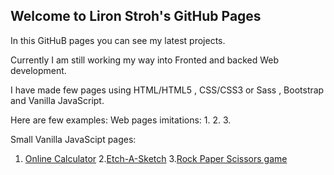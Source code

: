 ## Welcome to Liron Stroh's GitHub Pages

In this GitHuB pages you can see my latest projects.

Currently I am still working my way into Fronted and backed Web development.

I have made few pages using HTML/HTML5 , CSS/CSS3 or Sass , Bootstrap and Vanilla JavaScript.

Here are few examples:
Web pages imitations:
1.
2.
3.

Small Vanilla JavaScipt pages:
1. [Online Calculator](https://github.com/lstroh/Projects/blob/master/Vanilla%20JavaScript/Calculator/index.html)
2.[Etch-A-Sketch](https://github.com/lstroh/Projects/blob/master/Vanilla%20JavaScript/Etch-A-Sketch/index.html)
3.[Rock Paper Scissors game](https://github.com/lstroh/Projects/blob/master/Vanilla%20JavaScript/Rock%20Paper%20Scissors/index.html)


